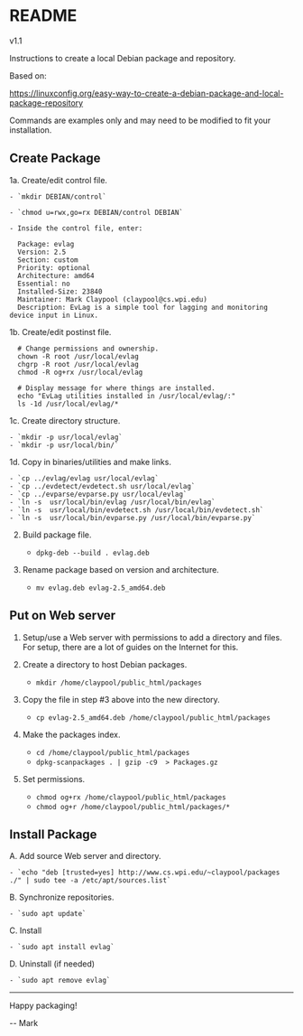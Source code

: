 # README

v1.1

Instructions to create a local Debian package and repository.

Based on:

<https://linuxconfig.org/easy-way-to-create-a-debian-package-and-local-package-repository>

Commands are examples only and may need to be modified to fit your installation.

## Create Package

1a. Create/edit control file.

    - `mkdir DEBIAN/control`

    - `chmod u=rwx,go=rx DEBIAN/control DEBIAN`
	
    - Inside the control file, enter:

````
  Package: evlag
  Version: 2.5
  Section: custom
  Priority: optional
  Architecture: amd64
  Essential: no
  Installed-Size: 23840
  Maintainer: Mark Claypool (claypool@cs.wpi.edu)
  Description: EvLag is a simple tool for lagging and monitoring device input in Linux.

````

1b. Create/edit postinst file.

````
  # Change permissions and ownership.
  chown -R root /usr/local/evlag
  chgrp -R root /usr/local/evlag
  chmod -R og+rx /usr/local/evlag

  # Display message for where things are installed.
  echo "EvLag utilities installed in /usr/local/evlag/:"
  ls -1d /usr/local/evlag/*

````

1c. Create directory structure.

    - `mkdir -p usr/local/evlag`
    - `mkdir -p usr/local/bin/`

1d. Copy in binaries/utilities and make links.

    - `cp ../evlag/evlag usr/local/evlag`
    - `cp ../evdetect/evdetect.sh usr/local/evlag`
    - `cp ../evparse/evparse.py usr/local/evlag`
    - `ln -s  usr/local/bin/evlag /usr/local/bin/evlag`
    - `ln -s  usr/local/bin/evdetect.sh /usr/local/bin/evdetect.sh`
    - `ln -s  usr/local/bin/evparse.py /usr/local/bin/evparse.py`

2. Build package file.

    - `dpkg-deb --build . evlag.deb`

3. Rename package based on version and architecture.

    - `mv evlag.deb evlag-2.5_amd64.deb`
	

## Put on Web server

1. Setup/use a Web server with permissions to add a directory and files.
For setup, there are a lot of guides on the Internet for this.

2. Create a directory to host Debian packages. 

    - `mkdir /home/claypool/public_html/packages`

3. Copy the file in step #3 above into the new directory.

    - `cp evlag-2.5_amd64.deb /home/claypool/public_html/packages`

4. Make the packages index.

    - `cd /home/claypool/public_html/packages`
    - `dpkg-scanpackages . | gzip -c9  > Packages.gz`

5. Set permissions.

    - `chmod og+rx /home/claypool/public_html/packages`
	- `chmod og+r /home/claypool/public_html/packages/*`


## Install Package

A. Add source Web server and directory.

    - `echo "deb [trusted=yes] http://www.cs.wpi.edu/~claypool/packages ./" | sudo tee -a /etc/apt/sources.list`

B. Synchronize repositories.

    - `sudo apt update`
	
C. Install

    - `sudo apt install evlag`
	
D. Uninstall (if needed)

    - `sudo apt remove evlag`

---------------

Happy packaging!

-- Mark
